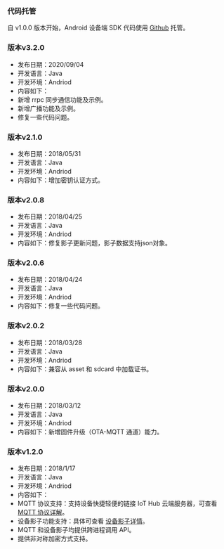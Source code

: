 


### 代码托管

自 v1.0.0 版本开始，Android 设备端 SDK 代码使用 [Github](https://github.com/tencentyun/iot-device-java/tree/master/hub-device-android) 托管。


### 版本v3.2.0

- 发布日期：2020/09/04
- 开发语言：Java 
- 开发环境：Andriod
- 内容如下：
 - 新增 rrpc 同步通信功能及示例。
 - 新增广播功能及示例。
 - 修复一些代码问题。

### 版本v2.1.0

 - 发布日期：2018/05/31
 - 开发语言：Java 
 - 开发环境：Andriod
 - 内容如下：增加密钥认证方式。

### 版本v2.0.8

 - 发布日期：2018/04/25
 - 开发语言：Java 
 - 开发环境：Andriod
 - 内容如下：修复影子更新问题，影子数据支持json对象。

### 版本v2.0.6

 - 发布日期：2018/04/24
 - 开发语言：Java 
 - 开发环境：Andriod
 - 内容如下：修复一些代码问题。

### 版本v2.0.2

 - 发布日期：2018/03/28
 - 开发语言：Java
 - 开发环境：Andriod
 - 内容如下：兼容从 asset 和 sdcard 中加载证书。

### 版本v2.0.0

- 发布日期：2018/03/12
- 开发语言：Java
- 开发环境：Andriod
- 内容如下：新增固件升级（OTA-MQTT 通道）能力。


### 版本v1.2.0

- 发布日期：2018/1/17
- 开发语言：Java
- 开发环境：Andriod
- 内容如下：
 - MQTT 协议支持：支持设备快捷轻便的链接 IoT Hub 云端服务器，可查看 [MQTT 协议详解](https://github.com/mcxiaoke/mqtt)。
 - 设备影子功能支持：具体可查看 [设备影子详情](https://cloud.tencent.com/document/product/634/11918)。
 - MQTT 和设备影子均提供跨进程调用 API。
 - 提供非对称加密方式支持。
